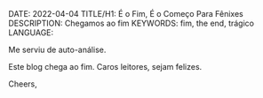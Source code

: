 <!DOCTYPE html>
<meta http-equiv="content-type" content="text/html; charset=utf-8">
<link rel="stylesheet" href="../css/style.css" type="text/css">
<!-- PLAIN TEXT -->
DATE: 2022-04-04
TITLE/H1: É o Fim, É o Começo Para Fênixes
DESCRIPTION: Chegamos ao fim
KEYWORDS: fim, the end, trágico
LANGUAGE: 

<!-- DATE MUST BE IN THE FORMAT YYY-MM-DD -->
<!-- H1 WILL BE ADDED TO POST/ARTICLE HEADER -->
<!-- KEYWORD DELIMITER IS COMMA -->


<!-- HYPERTEXT -->

Me serviu de auto-análise.

Este blog chega ao fim. Caros leitores, sejam felizes.

Cheers,



